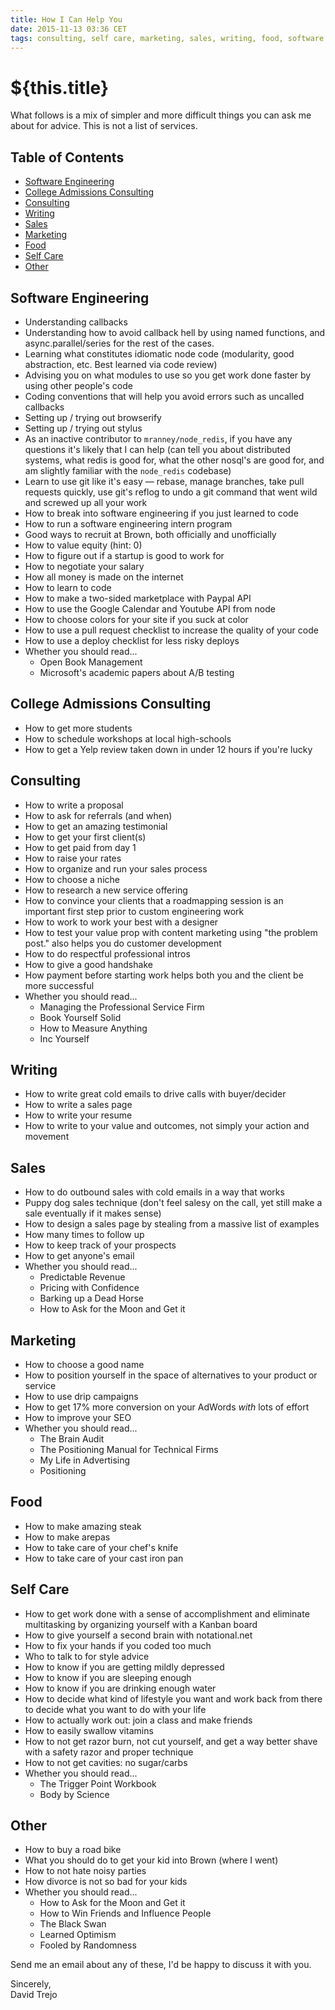 ```yaml
---
title: How I Can Help You
date: 2015-11-13 03:36 CET
tags: consulting, self care, marketing, sales, writing, food, software engineering, archived
---
```

# ${this.title}

What follows is a mix of simpler and more difficult things you can ask me about for advice. This is not a list of services.

<!-- more -->

## Table of Contents
- [Software Engineering](#software-engineering)
- [College Admissions Consulting](#college-admissions-consulting)
- [Consulting](#consulting)
- [Writing](#writing)
- [Sales](#sales)
- [Marketing](#marketing)
- [Food](#food)
- [Self Care](#self-care)
- [Other](#other)

## Software Engineering
- Understanding callbacks
- Understanding how to avoid callback hell by using named functions, and async.parallel/series for the rest of the cases.
- Learning what constitutes idiomatic node code (modularity, good abstraction, etc. Best learned via code review)
- Advising you on what modules to use so you get work done faster by using other people's code
- Coding conventions that will help you avoid errors such as uncalled callbacks
- Setting up / trying out browserify
- Setting up / trying out stylus
- As an inactive contributor to `mranney/node_redis`, if you have any questions it's likely that I can help (can tell you about distributed systems, what redis is good for, what the other nosql's are good for, and am slightly familiar with the `node_redis` codebase)
- Learn to use git like it's easy — rebase, manage branches, take pull requests quickly, use git's reflog to undo a git command that went wild and screwed up all your work
- How to break into software engineering if you just learned to code
- How to run a software engineering intern program
- Good ways to recruit at Brown, both officially and unofficially
- How to value equity (hint: 0)
- How to figure out if a startup is good to work for
- How to negotiate your salary
- How all money is made on the internet
- How to learn to code
- How to make a two-sided marketplace with Paypal API
- How to use the Google Calendar and Youtube API from node
- How to choose colors for your site if you suck at color
- How to use a pull request checklist to increase the quality of your code
- How to use a deploy checklist for less risky deploys
- Whether you should read...
    - Open Book Management
    - Microsoft's academic papers about A/B testing

## College Admissions Consulting
- How to get more students
- How to schedule workshops at local high-schools
- How to get a Yelp review taken down in under 12 hours if you're lucky

## Consulting
- How to write a proposal
- How to ask for referrals (and when)
- How to get an amazing testimonial
- How to get your first client(s)
- How to get paid from day 1
- How to raise your rates
- How to organize and run your sales process
- How to choose a niche
- How to research a new service offering
- How to convince your clients that a roadmapping session is an important first step prior to custom engineering work
- How to work to work your best with a designer
- How to test your value prop with content marketing using "the problem post." also helps you do customer development
- How to do respectful professional intros
- How to give a good handshake
- How payment before starting work helps both you and the client be more successful
- Whether you should read...
    - Managing the Professional Service Firm
    - Book Yourself Solid
    - How to Measure Anything
    - Inc Yourself

## Writing
- How to write great cold emails to drive calls with buyer/decider
- How to write a sales page
- How to write your resume
- How to write to your value and outcomes, not simply your action and movement

## Sales
- How to do outbound sales with cold emails in a way that works
- Puppy dog sales technique (don't feel salesy on the call, yet still make a sale eventually if it makes sense)
- How to design a sales page by stealing from a massive list of examples
- How many times to follow up
- How to keep track of your prospects
- How to get anyone's email
- Whether you should read...
    - Predictable Revenue
    - Pricing with Confidence
    - Barking up a Dead Horse
    - How to Ask for the Moon and Get it

## Marketing
- How to choose a good name
- How to position yourself in the space of alternatives to your product or service
- How to use drip campaigns
- How to get 17% more conversion on your AdWords *with* lots of effort
- How to improve your SEO
- Whether you should read...
    - The Brain Audit
    - The Positioning Manual for Technical Firms
    - My Life in Advertising
    - Positioning

## Food
- How to make amazing steak
- How to make arepas
- How to take care of your chef's knife
- How to take care of your cast iron pan

## Self Care
- How to get work done with a sense of accomplishment and eliminate multitasking by organizing yourself with a Kanban board
- How to give yourself a second brain with notational.net
- How to fix your hands if you coded too much
- Who to talk to for style advice
- How to know if you are getting mildly depressed
- How to know if you are sleeping enough
- How to know if you are drinking enough water
- How to decide what kind of lifestyle you want and work back from there to decide what you want to do with your life
- How to actually work out: join a class and make friends
- How to easily swallow vitamins
- How to not get razor burn, not cut yourself, and get a way better shave with a safety razor and proper technique
- How to not get cavities: no sugar/carbs
- Whether you should read...
    - The Trigger Point Workbook
    - Body by Science

## Other
- How to buy a road bike
- What you should do to get your kid into Brown (where I went)
- How to not hate noisy parties
- How divorce is not so bad for your kids
- Whether you should read...
    - How to Ask for the Moon and Get it
    - How to Win Friends and Influence People
    - The Black Swan
    - Learned Optimism
    - Fooled by Randomness

Send me an email about any of these, I'd be happy to discuss it with you.

Sincerely,<br>
David Trejo
